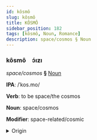 ```yaml
---
id: kôsmô
slug: kôsmô
title: KÔSMÔ
sidebar_position: 182
tags: [kôsmô, Noun, Romance]
description: space/cosmos § Noun
---
```


### kôsmô&emsp;<span kind="abugida">ɔ́ıƶı</span>

*space/cosmos* **§** [Noun](../../tags/Noun)

**IPA**: /ˈkos.mo/

**Verb**: to be space/the cosmos

**Noun**: space/cosmos

**Modifier**: space-related/cosmic

<details>
    <summary>Origin</summary>
    Italian cosmo /ˈkɔ.zmo/<br/>
    <em>Romance Language Family</em>
</details>